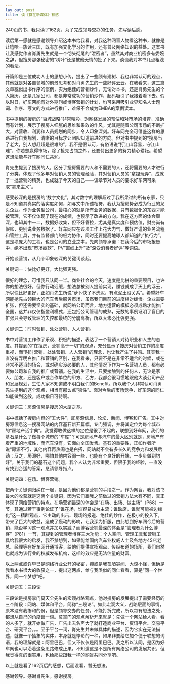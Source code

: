 ```yaml
---
lay out: post
title: 读《赢在新媒体》有感
---
```


240页的书，我只读了162页，为了完成领导交办的任务，先写读后感。

读后第一感就是感谢领导介绍这本书给我看，对我这种网盲人物看这种书，就像是让嘻哈一族读三国，既有加强文化学习的作用，还有普及网络知识的益处。这本书让我感觉作者肖勇先生就是一个彻头彻尾的“泄密者”，虽然其对商业机密多有委婉之辞，但搜房那张秘密的“树叶”还是被他无情的扯了下来。谈谈我对本书几点粗浅的看法。

开篇即是三位成功人士的思想小传，提出了一些颇有建树、我也非常认可的观点，其他就是对各自领域的前景思考和对肖勇先生的一些好评云云。在我看来，这三篇文章貌似出书作序的惯例，实为绝佳的营销炒作，无论对本书，还是肖勇先生的个人简历，还是几家公司，都是非常成功的营销炒作，起码吸引了我接着看下去。假以时日，好车网能有对外期刊或博客营销的计划，均可采用吸引业界知名人士题词、作序、写文的方式进行推广，难保不会成为EMBA的案例读本。

书中提到的搜房的“百城战略”非常精彩，对网络发展的预估和对市场的培育，准确而有计划，展示了搜房人细腻的思维和果敢的作风。尤其是随着公司市场的不断扩大，对营收、利润和人员规划的同步，令人印象深刻。好车网完全可借鉴这样的思路进行自我规划，清晰的目标才让团队知道前进的方向。但对书中提到的“搜房当了老大，别人想赶超是很难的”，我不是很认可，有俗语说“打江山容易，守江山难”，你若想赢得市场，除了抢先占领之外，还要付出更多的努力精心耕耘。希望这想法能与好车网同仁共勉。

肖先生提到了搜房的人，区分了搜房需要的人和不需要的人，还将需要的人才进行了分类，体现了他多年对营销人员的管理经验，其对营销人员的“拿捏玩弄”，成就了一批营销的精英，也成就了今天的自己——该章节对人员的要求好车网可采取“拿来主义”。

感受较深的是搜房的“数字文化”，其对数字的理解超过了我所呆过的所有东家，只是不知道其真实的落实度如何，如与文中所述相符，我认为搜房势必成为行业的龙头企业。作为业务型公司，最核心的就是所有业务的数据，只有数据化的东西才能被管理，它不仅体现了现在的成绩，也预示了改进的方向。我在这方面的体会颇深，也知其中一二，数据好收集，但不好管控，尤其是真实度和预估值，财务尚有假账，更别说业务数据了。好车网应在该项工作上花大力气，做好严谨的业务流程和管控工具，并有监督部门的极力协作，同时还要提高地球人都知道的“执行力”。这是项庞大的工程，也是公司的立业之本。先向领导承诺：在我今后的市场报告中，绝不出现“市场疲软”、PV“直线上升”及“深受消费者好评”等词语。

开始谈营销，从几个印象较深的关键词谈起。

关键词一：快比好更好，大比强更强。

很好的理念，可惜我只认同一半。商业社会的今天，速度是比拼的重要项目，也许你的想法很好，但你行动迟缓，想法总被别人提前实现，赚钱就成了天上的浮云，所以快比好更好，正如肖先生所说“萝卜快了不洗泥，有点泥土没关系”。希望好车网能抢先占领巨大的汽车售后服务市场，虽然我们目前的进度相对缓慢。企业需要扩张，但还需要坚实的基础，就网络公司而言，地方运营的模板必须成熟才能推广全国，这并非仅仅指盈利模式，还包括公司管理的成熟，无数的事例证明了盲目的扩张只会导致管理的失控和最终的分崩离析，所以大未必比强更强。

关键词二：时时营销、处处营销、人人营销。

书中对营销工作作了乐观、积极的描述，表达了一个营销人对待职业和人生的态度。其提到的“在搜房，营销高于一切”的观点，充分显示了搜房对营销工作的高度重视，而“时时营销、处处营销、人人营销”的理念，也让我产生了共鸣。其实我一直没有弄明白推广和营销的区别，在我看来，只要不是在非常不适合的时候，或在非常不适当的场合，或对确实没必要的人，其他情况下作为一名营销人员，都有必要做公司和自我的推广或营销。在我的生活中，只要接触到的任何人，无论是家人、朋友，还是客户或合作单位的甲方、乙方，我都会很习惯地跟他大谈公司产品和发展规划，生怕人家不知道或不明白我们的Benefit。所以我个人非常认可肖勇先生提到的这个观点，相当有那么点“狼性”。面对今后的市场竞争，好车网的同仁如能做到这般，成功指日可待啊。

关键词三：房源信息是搜房的大厦之基。

书中概括了搜房内容的“五大件”，即房源信息、论坛、新闻、博客和广告。其中对房源信息这一搜房网站的内容基石新开篇幅，专门强调，并将其定位为每个城市的“房地产活字典”。我觉得敢做这样的定位是很了不起的，联想到好车网，我们的基石是什么？做每个城市的“车库”？可是房地产与汽车的最大区别就是，房地产有着严重的地域性，而汽车没有，它面向全国发售。基石的重要性，正如作者所说“房源不行，其他内容再热闹也是白搭，网站就不会有多长久的竞争力和发展后劲；反之，房源好，哪怕其他内容弱一些，也能有个良好的开端，一步步做到均好”，关于我们的基石这个问题，我个人认为非常重要，但限于我的经验，一直没有找到合适的答案，恳请领导指点。

关键词四：在场。博客营销。

把两个关键词归纳在一起，是因为他们都是营销的手段之一。作为网盲，我对该书最大的收获就是这两个关键词，因为它们跟我之前做过的营销方法大有不同，真正体现了网络营销的特点。在场营销最深的体会是“在场、出场、做主场”（P68）一节，其通过若干事例论证了“谁在场，谁容易成为主流；谁缺席，谁就可能被边缘化”这一精辟观点，它主动的出击、现场的报道、绝佳的炒作，在极小的投入下，带来了巨大的收益，造成了轰动的影响，让我深为折服，由此想到好车网今后的营销，能否学习这一观点并加以实践？而博客营销最深的体会是“管理者为什么博客”（P81）一节，其提到的管理者博客三大功能：个人空间、管理工具和营销工具给我很大的启发，我不禁想到，如果能给国内汽车业权威人士及各地方4S店老总、经理等在好车网开通博客，给他们提供宣扬观点、传经布道的场所，我们自然也就成为该行业的权威发布机构，这样的效应是无法估量的财富。

以上两点或许早已是网络行业公开的秘密，抑或是我孤陋寡闻、大惊小怪，但确是我看本书很大的收获之一，提出这两点，给与我类似的同仁看看，算是“同一个世界，同一个梦想”吧。

关键词五：三段论

三段论是搜房掌门莫天全先生的宏观战略观点，他对搜房的发展提出了需要经历的三个阶段：网站、媒体和平台，简称“三段论”。如此宏观大义，战略层面的事情，原本没有我掺和的份，但是领导交办的任务，不能打折完成，所以每有想法之处，都想从自己的角度谈一谈。莫掌门的观点解析开来就是：先做一个网站给人看，看的人多了，就开始做广告，广告出去名声大了就打造商业平台、资讯平台、交易平台、研究平台。。。至于平台一词，肖先生并未做具体的描述，因为它实在无法描述，就像一个抽象的实体，本身就是悖论的一种，如果非要给它加个便于联想的词语，我的理解就是：阿里巴巴，但又不仅仅是阿里巴巴。我之所以认同，是因为好车网也可以沿着这条思路修成正果。不知道这是不是所有网络公司的发展共识，但我觉得真的很实用，也给那些跟我一样的网盲共同分享吧。

以上就是看了162页后的感想，后面没看，暂无想法。

感谢领导。感谢肖先生。感谢搜房。
